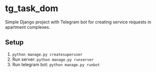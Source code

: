 # tg_task_dom

Simple Django project with Telegram bot for creating service requests in apartment complexes.

## Setup
1. `python manage.py createsuperuser`
2. Run server: `python manage.py runserver`
3. Run telegram bot: `python manage.py runbot`
